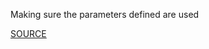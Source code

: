 Making sure the parameters defined are used

[SOURCE](https://github.com/aws-cloudformation/cfn-python-lint)